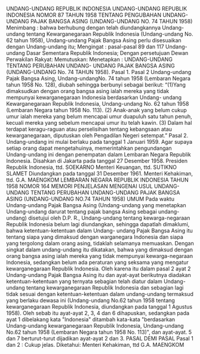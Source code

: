  UNDANG-UNDANG REPUBLIK INDONESIA UNDANG-UNDANG REPUBLIK INDONESIA NOMOR 87 TAHUN 1958 TENTANG PENGUBAHAN UNDANG-UNDANG PAJAK BANGSA ASING (UNDANG-UNDANG NO. 74 TAHUN 1958)
Menimbang :
 bahwa berhubung dengan telah diundangkannya Undang-undang tentang Kewarganegaraan Republik Indonesia (Undang-undang No. 62 tahun 1958), Undang-undang Pajak Bangsa Asing perlu disesuaikan dengan Undang-undang itu;
Mengingat :
 pasal-pasal 89 dan 117 Undang-undang Dasar Sementara Republik Indonesia; Dengan persetujuan Dewan Perwakilan Rakyat: Memutuskan: Menetapkan : UNDANG-UNDANG TENTANG PERUBAHAN UNDANG- UNDANG PAJAK BANGSA ASING (UNDANG-UNDANG No. 74 TAHUN 1958). Pasal 1. Pasal 2 Undang-undang Pajak Bangsa Asing, Undang-undangNo. 74 tahun 1958 (Lembaran Negara tahun 1958 No. 128), diubah sehingga berbunyi sebagai berikut: “(1)Yang dimaksudkan dengan orang bangsa asing ialah mereka yang tidak mempunyai kewarganegaraan Indonesia berdasarkan Undang- undang Kewarganegaraan Republik Indonesia, Undang-undang No. 62 tahun 1958 (Lembaran Negara tahun 1958 No. 113).
(2) Anak-anak yang belum cukup umur ialah mereka yang belum mencapai umur duapuluh satu tahun penuh, kecuali mereka yang sebelum mencapai umur itu telah kawin.
(3) Dalam hal terdapat keragu-raguan atau perselisihan tentang kebangsaan atau kewarganegaraan, diputuskan oleh Pengadilan Negeri setempat.” Pasal 2. Undang-undang ini mulai berlaku pada tanggal 1 Januari 1959. Agar supaya setiap orang dapat mengetahuinya, memerintahkan pengundangan Undang-undang ini dengan penempatan dalam Lembaran Negara Republik Indonesia. Disahkan di Jakarta pada tanggal 27 Desember 1958. Presiden Republik Indonesia, ttd. SOEKARNO Menteri Keuangan, ttd. SUTIKNO SLAMET Diundangkan pada tanggal 31 Desember 1961. Menteri Kehakiman, ttd. G.A. MAENGKOM LEMBARAN NEGARA REPUBLIK INDONESIA TAHUN 1958 NOMOR 164 MEMORI PENJELASAN MENGENAI USUL UNDANG-UNDANG TENTANG PERUBAHAN UNDANG-UNDANG PAJAK BANGSA ASING (UNDANG-UNDANG NO.74 TAHUN 1958) UMUM Pada waktu Undang-undang Pajak Bangsa Asing (Undang-undang yang menetapkan Undang-undang darurat tentang pajak bangsa Asing sebagai undang-undang) disetujui oleh D.P. R., Undang-undang tentang kewarga-negaraan Republik Indonesia belum lagi diundangkan, sehingga dapatlah dimaklumi, bahwa ketentuan-ketentuan dalam Undang- undang Pajak Bangsa Asing itu tentang siapa yang dimaksud dengan warganegara Indonesia dan siapa yang tergolong dalam orang asing, tidaklah selamanya memuaskan. Dengan singkat dalam undang-undang itu dikatakan, bahwa yang dimaksud dengan orang bangsa asing ialah mereka yang tidak mempunyai kewarga-negaraan Indonesia, sedangkan belum ada peraturan yang seksama yang mengatur kewarganegaraan Republik Indonesia. Oleh karena itu dalam pasal 2 ayat 2 Undang-undang Pajak Bangsa Asing itu dan ayat-ayat berikutnya diadakan ketentuan-ketentuan yang ternyata sebagian telah diatur dalam Undang-undang tentang kewarganegaraan Republik Indonesia dan sebagian lagi tidak sesuai dengan ketentuan-ketentuan dalam undang-undang termaksud yang berlaku dewasa ini (Undang-undang No.62 tahun 1958 tentang kewarganegaraan Republik Indonesia, diundangkan pada tanggal 1 Agustus 1958). Oleh sebab itu ayat-ayat 2, 3, 4 dan 6 dihapuskan, sedangkan pada ayat 1 dibelakang kata "Indonesia" ditambah kata-kata "berdasarkan Undang-undang kewarganegaraan Republik Indonesia, Undang-undang No.62 tahun 1958 (Lembaran Negara tahun 1958 No. 113)", dan ayat-ayat. 5 dan 7 berturut-turut dijadikan ayat-ayat 2 dan 3. PASAL DEMI PASAL Pasal 1 dan 2 : Cukup jelas. Diketahui: Menteri Kehakiman, ttd G.A. MAENGKOM